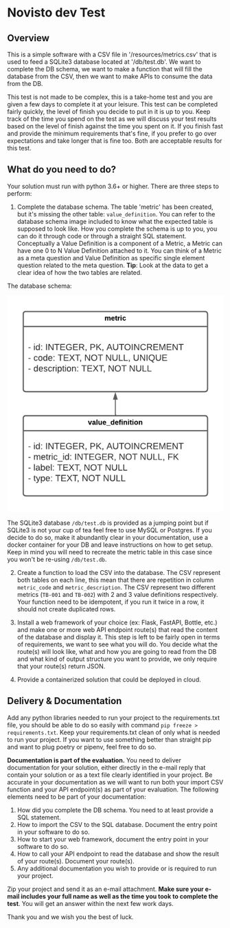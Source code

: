 # Novisto dev Test

## Overview

This is a simple software with a CSV file in '/resources/metrics.csv' that is used to feed a SQLite3 database located at '/db/test.db'. We want to complete the DB schema, we want to make a function that will fill the database from the CSV, then we want to make APIs to consume the data from the DB.

This test is not made to be complex, this is a take-home test and you are given a few days to complete it at your leisure. This test can be completed fairly quickly, the level of finish you decide to put in it is up to you. Keep track of the time you spend on the test as we will discuss your test results based on the level of finish against the time you spent on it. If you finish fast and provide the minimum requirements that's fine, if you prefer to go over expectations and take longer that is fine too. Both are acceptable results for this test.



## What do you need to do? 

Your solution must run with python 3.6+ or higher. There are three steps to perform:

1. Complete the database schema. The table 'metric' has been created, but it's missing the other table: 
   `value_definition`. You can refer to the database schema image included to know what the expected table is supposed 
   to look like. How you complete the schema is up to you, you can do it through code or through a straight SQL 
   statement. Conceptually a Value Definition is a component of a Metric, a Metric can have one 0 to N Value Definition 
   attached to it. You can think of a Metric as a meta question and Value Definition as specific single element 
   question related to the meta question.
   **Tip**: Look at the data to get a clear idea of how the two tables are related.
   
The database schema:
   
   ![The Database Schema](/db/novisto_test_db_schema.png)

The SQLite3 database `/db/test.db` is provided as a jumping point but if SQLite3 is not your cup of tea feel 
free to use MySQL or Postgres. If you decide to do so, make it abundantly clear in your documentation, use a docker 
container for your DB and leave instructions on how to get setup. Keep in mind you will need to recreate the metric 
table in this case since you won't be re-using `/db/test.db`.

2. Create a function to load the CSV into the database. The CSV represent both tables on each line, this mean that 
   there are repetition in column `metric_code` and `metric_description`. The CSV represent two different metrics 
   (`TB-001` and `TB-002`) with 2 and 3 value definitions respectively. Your function need to be idempotent, if you 
   run it twice in a row, it should not create duplicated rows.
   
3. Install a web framework of your choice (ex: Flask, FastAPI, Bottle, etc.) and make one or more web API endpoint 
   route(s) that read the content of the database and display it. This step is left to be fairly open in terms of 
   requirements, we want to see what you will do. You decide what the route(s) will look like, what and how you are 
   going to read from the DB and what kind of output structure you want to provide, we only require that your route(s) 
   return JSON.

4. Provide a containerized solution that could be deployed in cloud.


## Delivery & Documentation

Add any python libraries needed to run your project to the requirements.txt file, you should be able to do so easily 
with command `pip freeze > requirements.txt`. Keep your requirements.txt clean of only what is needed to run your 
project. If you want to use something better than straight pip and want to plug poetry or pipenv, feel free to do so.

**Documentation is part of the evaluation.** You need to deliver documentation for your solution, either directly in 
the e-mail reply that contain your solution or as a text file clearly identified in your project. Be accurate in your 
documentation as we will want to run both your import CSV function and your API endpoint(s) as part of your evaluation.
The following elements need to be part of your documentation:

1. How did you complete the DB schema. You need to at least provide a SQL statement.
2. How to import the CSV to the SQL database. Document the entry point in your software to do so.
3. How to start your web framework, document the entry point in your software to do so.
4. How to call your API endpoint to read the database and show the result of your route(s). Document your route(s).
5. Any additional documentation you wish to provide or is required to run your project.

Zip your project and send it as an e-mail attachment. **Make sure your e-mail includes 
your full name as well as the time you took to complete the test**. You will get an answer within the next few work 
days. 

Thank you and we wish you the best of luck. 
